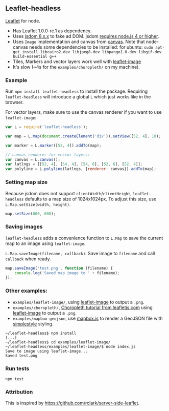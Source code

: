 Leaflet-headless
----------------

[Leaflet](http://leafletjs.com) for node.


 - Has Leaflet 1.0.0-rc.1 as dependency.
 - Uses [jsdom 8.x.x](https://github.com/tmpvar/jsdom) to fake ad DOM. jsdom [requires node.js 4 or higher](https://github.com/tmpvar/jsdom/blob/master/Changelog.md#700).
 - Uses `Image` implementation and canvas from [canvas](https://github.com/LearnBoost/node-canvas).
   Note that node-canvas needs some dependencies to be installed: for ubuntu: `sudo apt-get install libcairo2-dev libjpeg8-dev libpango1.0-dev libgif-dev build-essential g++`
 - Tiles, Markers and vector layers work well with [leaflet-image](https://github.com/mapbox/leaflet-image)
 - It's slow (~4s for the `examples/choropleth/` on my machine).


### Example

Run `npm install leaflet-headless` to install the package. Requiring `leaflet-headless` will introduce a global `L` which just works like in the browser.

For vector layers, make sure to use the canvas renderer if you want to use `leaflet-image`:

```JavaScript
var L = require('leaflet-headless');

var map = L.map(document.createElement('div')).setView([52, 4], 10);

var marker = L.marker([52, 4]).addTo(map);

// canvas renderer for vector layers:
var canvas = L.canvas();
var latlngs = [[52, 4], [54, 4], [54, 6], [52, 6], [52, 4]];
var polyline = L.polyline(latlngs, {renderer: canvas}).addTo(map);
```
### Setting map size

Because jsdom does not support `clientWidth`/`clientHeight`, `leaflet-headless` defaults to a map size of 1024x1024px. To adjust this size, use `L.Map.setSize(width, height)`.

```JavaScript
map.setSize(800, 600);
```

### Saving images

`leaflet-headless` adds a convenience function to `L.Map` to save the current map to an image using `leaflet-image`.

`L.Map.saveImage(filename, callback)`: Save image to `filename` and call `callback` when ready.

```JavaScript
map.saveImage('test.png', function (filename) {
    console.log('Saved map image to ' + filename);
});
```

### Other examples:
 - `examples/leaflet-image/`, using [leaflet-image](https://github.com/mapbox/leaflet-image) to output a `.png`.
 - `examples/choropleth/`, [Choropleth tutorial from leafletjs.com](http://leafletjs.com/examples/choropleth.html) using [leaflet-image](https://github.com/mapbox/leaflet-image) to output a `.png`.
 - `examples/mapbox-geojson`, use [mapbox.js](https://github.com/mapbox/mapbox.js) to render a GeoJSON file with [simplestyle](https://github.com/mapbox/simplestyle-spec) styling.

```
~/leaflet-headless$ npm install
[...]
~/leaflet-headless$ cd examples/leaflet-image/
~/leaflet-headless/examples/leaflet-image/$ node index.js
Save to image using leaflet-image...
Saved test.png
```

### Run tests

`npm test`

### Attribution
This is inspired by https://github.com/rclark/server-side-leaflet.

